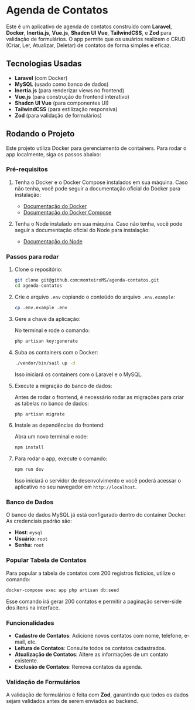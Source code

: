 
# Agenda de Contatos

Este é um aplicativo de agenda de contatos construído com **Laravel**, **Docker**, **Inertia.js**, **Vue.js**, **Shadcn UI Vue**, **TailwindCSS**, e **Zod** para validação de formulários. O app permite que os usuários realizem o CRUD (Criar, Ler, Atualizar, Deletar) de contatos de forma simples e eficaz.

## Tecnologias Usadas

- **Laravel** (com Docker)
- **MySQL** (usado como banco de dados)
- **Inertia.js** (para renderizar views no frontend)
- **Vue.js** (para construção do frontend interativo)
- **Shadcn UI Vue** (para componentes UI)
- **TailwindCSS** (para estilização responsiva)
- **Zod** (para validação de formulários)

## Rodando o Projeto

Este projeto utiliza Docker para gerenciamento de containers. Para rodar o app localmente, siga os passos abaixo:

### Pré-requisitos

1. Tenha o Docker e o Docker Compose instalados em sua máquina. Caso não tenha, você pode seguir a documentação oficial do Docker para instalação:
   - [Documentação do Docker](https://docs.docker.com/get-docker/)
   - [Documentação do Docker Compose](https://docs.docker.com/compose/install/)
  
2. Tenha o Node instalado em sua máquina. Caso não tenha, você pode seguir a documentação oficial do Node para instalação:
   - [Documentação do Node](https://nodejs.org/pt)

### Passos para rodar

1. Clone o repositório:

   ```bash
   git clone git@github.com:monteiroMS/agenda-contatos.git
   cd agenda-contatos
   ```

2. Crie o arquivo `.env` copiando o conteúdo do arquivo `.env.example`:

   ```bash
   cp .env.example .env
   ```

3. Gere a chave da aplicação:

   No terminal e rode o comando:

   ```bash
   php artisan key:generate
   ```

4. Suba os containers com o Docker:

   ```bash
   ./vendor/bin/sail up -d
   ```

   Isso iniciará os containers com o Laravel e o MySQL.

5. Execute a migração do banco de dados:

   Antes de rodar o frontend, é necessário rodar as migrações para criar as tabelas no banco de dados:

   ```bash
   php artisan migrate

6. Instale as dependências do frontend:

   Abra um novo terminal e rode:

   ```bash
   npm install
   ```

7. Para rodar o app, execute o comando:

   ```bash
   npm run dev
   ```

   Isso iniciará o servidor de desenvolvimento e você poderá acessar o aplicativo no seu navegador em `http://localhost`.

### Banco de Dados

O banco de dados MySQL já está configurado dentro do container Docker. As credenciais padrão são:

- **Host**: `mysql`
- **Usuário**: `root`
- **Senha**: `root`

### Popular Tabela de Contatos

Para popular a tabela de contatos com 200 registros fictícios, utilize o comando:

```bash
docker-compose exec app php artisan db:seed
```

Esse comando irá gerar 200 contatos e permitir a paginação server-side dos itens na interface.

### Funcionalidades

- **Cadastro de Contatos**: Adicione novos contatos com nome, telefone, e-mail, etc.
- **Leitura de Contatos**: Consulte todos os contatos cadastrados.
- **Atualização de Contatos**: Altere as informações de um contato existente.
- **Exclusão de Contatos**: Remova contatos da agenda.

### Validação de Formulários

A validação de formulários é feita com **Zod**, garantindo que todos os dados sejam validados antes de serem enviados ao backend.
